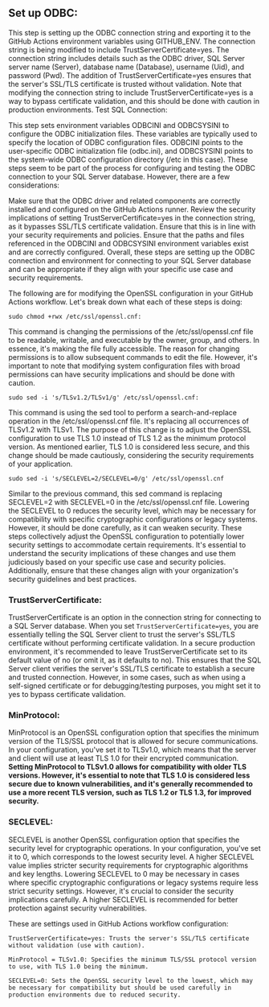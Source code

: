 ## Set up ODBC:

This step is setting up the ODBC connection string and exporting it to the GitHub Actions environment variables using GITHUB_ENV. The connection string is being modified to include TrustServerCertificate=yes.
The connection string includes details such as the ODBC driver, SQL Server server name (Server), database name (Database), username (Uid), and password (Pwd). The addition of TrustServerCertificate=yes ensures that the server's SSL/TLS certificate is trusted without validation.
Note that modifying the connection string to include TrustServerCertificate=yes is a way to bypass certificate validation, and this should be done with caution in production environments.
Test SQL Connection:

This step sets environment variables ODBCINI and ODBCSYSINI to configure the ODBC initialization files. These variables are typically used to specify the location of ODBC configuration files.
ODBCINI points to the user-specific ODBC initialization file (odbc.ini), and ODBCSYSINI points to the system-wide ODBC configuration directory (/etc in this case).
These steps seem to be part of the process for configuring and testing the ODBC connection to your SQL Server database. However, there are a few considerations:

Make sure that the ODBC driver and related components are correctly installed and configured on the GitHub Actions runner.
Review the security implications of setting TrustServerCertificate=yes in the connection string, as it bypasses SSL/TLS certificate validation. Ensure that this is in line with your security requirements and policies.
Ensure that the paths and files referenced in the ODBCINI and ODBCSYSINI environment variables exist and are correctly configured.
Overall, these steps are setting up the ODBC connection and environment for connecting to your SQL Server database and can be appropriate if they align with your specific use case and security requirements.



The following are for modifying the OpenSSL configuration in your GitHub Actions workflow. Let's break down what each of these steps is doing:

```
sudo chmod +rwx /etc/ssl/openssl.cnf:
```

This command is changing the permissions of the /etc/ssl/openssl.cnf file to be readable, writable, and executable by the owner, group, and others. In essence, it's making the file fully accessible.
The reason for changing permissions is to allow subsequent commands to edit the file. However, it's important to note that modifying system configuration files with broad permissions can have security implications and should be done with caution.
```
sudo sed -i 's/TLSv1.2/TLSv1/g' /etc/ssl/openssl.cnf:
```

This command is using the sed tool to perform a search-and-replace operation in the /etc/ssl/openssl.cnf file. It's replacing all occurrences of TLSv1.2 with TLSv1.
The purpose of this change is to adjust the OpenSSL configuration to use TLS 1.0 instead of TLS 1.2 as the minimum protocol version. As mentioned earlier, TLS 1.0 is considered less secure, and this change should be made cautiously, considering the security requirements of your application.
```
sudo sed -i 's/SECLEVEL=2/SECLEVEL=0/g' /etc/ssl/openssl.cnf
```

Similar to the previous command, this sed command is replacing SECLEVEL=2 with SECLEVEL=0 in the /etc/ssl/openssl.cnf file.
Lowering the SECLEVEL to 0 reduces the security level, which may be necessary for compatibility with specific cryptographic configurations or legacy systems. However, it should be done carefully, as it can weaken security.
These steps collectively adjust the OpenSSL configuration to potentially lower security settings to accommodate certain requirements. It's essential to understand the security implications of these changes and use them judiciously based on your specific use case and security policies. Additionally, ensure that these changes align with your organization's security guidelines and best practices.



### TrustServerCertificate:

TrustServerCertificate is an option in the connection string for connecting to a SQL Server database. When you set ```TrustServerCertificate=yes```, you are essentially telling the SQL Server client to trust the server's SSL/TLS certificate without performing certificate validation.
In a secure production environment, it's recommended to leave TrustServerCertificate set to its default value of no (or omit it, as it defaults to no). This ensures that the SQL Server client verifies the server's SSL/TLS certificate to establish a secure and trusted connection. However, in some cases, such as when using a self-signed certificate or for debugging/testing purposes, you might set it to yes to bypass certificate validation.

### MinProtocol:
MinProtocol is an OpenSSL configuration option that specifies the minimum version of the TLS/SSL protocol that is allowed for secure communications. In your configuration, you've set it to TLSv1.0, which means that the server and client will use at least TLS 1.0 for their encrypted communication.
**Setting MinProtocol to TLSv1.0 allows for compatibility with older TLS versions. However, it's essential to note that TLS 1.0 is considered less secure due to known vulnerabilities, and it's generally recommended to use a more recent TLS version, such as TLS 1.2 or TLS 1.3, for improved security.**

### SECLEVEL:

SECLEVEL is another OpenSSL configuration option that specifies the security level for cryptographic operations. In your configuration, you've set it to 0, which corresponds to the lowest security level. A higher SECLEVEL value implies stricter security requirements for cryptographic algorithms and key lengths.
Lowering SECLEVEL to 0 may be necessary in cases where specific cryptographic configurations or legacy systems require less strict security settings. However, it's crucial to consider the security implications carefully. A higher SECLEVEL is recommended for better protection against security vulnerabilities.

These are settings used in GitHub Actions workflow configuration:

```
TrustServerCertificate=yes: Trusts the server's SSL/TLS certificate without validation (use with caution).

MinProtocol = TLSv1.0: Specifies the minimum TLS/SSL protocol version to use, with TLS 1.0 being the minimum.

SECLEVEL=0: Sets the OpenSSL security level to the lowest, which may be necessary for compatibility but should be used carefully in production environments due to reduced security.
```
